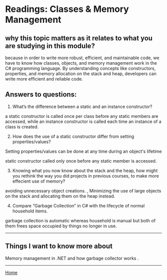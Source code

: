 


# Readings: Classes & Memory Management

## why this topic matters as it relates to what you are studying in this module?

because in order to write more robust, efficient, and maintainable code, we have to know how classes, objects, and memory management work in the C# programming language. By understanding concepts like constructors, properties, and memory allocation on the stack and heap, developers can write more efficient and reliable code.

## Answers to questions:

1. What’s the difference between a static and an instance constructor?

a static constructor is called once per class before any static members are accessed, while an instance constructor is called each time an instance of a class is created.

2. How does the use of a static constructor differ from setting properties/values?

Setting properties/values can be done at any time during an object's lifetime

static constructor  called only once before any static member is accessed.

3. Knowing what you now know about the stack and the heap, how might you rethink the way you did projects in previous courses, to make more effecient use of memory?

avoiding unnecessary object creations. , Minimizing the use of large objects on the stack and allocating them on the heap instead.

4. Compare “Garbage Collection” in C# with the lifecycle of normal household items.

garbage collection is automatic whereas household is manual but both of them frees space occupied by things no longer in use.
______________
## Things I want to know more about

Memory management in .NET and how garbage collector works .

------------
[Home](./README.md)   